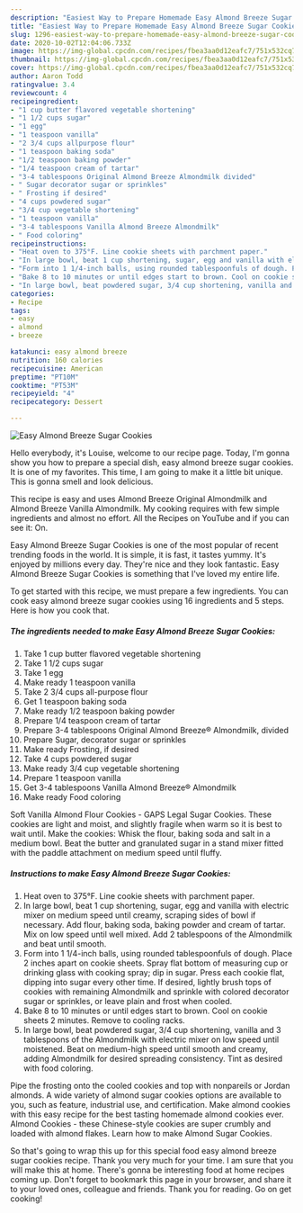 ```yaml
---
description: "Easiest Way to Prepare Homemade Easy Almond Breeze Sugar Cookies"
title: "Easiest Way to Prepare Homemade Easy Almond Breeze Sugar Cookies"
slug: 1296-easiest-way-to-prepare-homemade-easy-almond-breeze-sugar-cookies
date: 2020-10-02T12:04:06.733Z
image: https://img-global.cpcdn.com/recipes/fbea3aa0d12eafc7/751x532cq70/easy-almond-breeze-sugar-cookies-recipe-main-photo.jpg
thumbnail: https://img-global.cpcdn.com/recipes/fbea3aa0d12eafc7/751x532cq70/easy-almond-breeze-sugar-cookies-recipe-main-photo.jpg
cover: https://img-global.cpcdn.com/recipes/fbea3aa0d12eafc7/751x532cq70/easy-almond-breeze-sugar-cookies-recipe-main-photo.jpg
author: Aaron Todd
ratingvalue: 3.4
reviewcount: 4
recipeingredient:
- "1 cup butter flavored vegetable shortening"
- "1 1/2 cups sugar"
- "1 egg"
- "1 teaspoon vanilla"
- "2 3/4 cups allpurpose flour"
- "1 teaspoon baking soda"
- "1/2 teaspoon baking powder"
- "1/4 teaspoon cream of tartar"
- "3-4 tablespoons Original Almond Breeze Almondmilk divided"
- " Sugar decorator sugar or sprinkles"
- " Frosting if desired"
- "4 cups powdered sugar"
- "3/4 cup vegetable shortening"
- "1 teaspoon vanilla"
- "3-4 tablespoons Vanilla Almond Breeze Almondmilk"
- " Food coloring"
recipeinstructions:
- "Heat oven to 375°F. Line cookie sheets with parchment paper."
- "In large bowl, beat 1 cup shortening, sugar, egg and vanilla with electric mixer on medium speed until creamy, scraping sides of bowl if necessary. Add flour, baking soda, baking powder and cream of tartar. Mix on low speed until well mixed. Add 2 tablespoons of the Almondmilk and beat until smooth."
- "Form into 1 1/4-inch balls, using rounded tablespoonfuls of dough. Place 2 inches apart on cookie sheets. Spray flat bottom of measuring cup or drinking glass with cooking spray; dip in sugar. Press each cookie flat, dipping into sugar every other time. If desired, lightly brush tops of cookies with remaining Almondmilk and sprinkle with colored decorator sugar or sprinkles, or leave plain and frost when cooled."
- "Bake 8 to 10 minutes or until edges start to brown. Cool on cookie sheets 2 minutes. Remove to cooling racks."
- "In large bowl, beat powdered sugar, 3/4 cup shortening, vanilla and 3 tablespoons of the Almondmilk with electric mixer on low speed until moistened. Beat on medium-high speed until smooth and creamy, adding Almondmilk for desired spreading consistency. Tint as desired with food coloring."
categories:
- Recipe
tags:
- easy
- almond
- breeze

katakunci: easy almond breeze 
nutrition: 160 calories
recipecuisine: American
preptime: "PT10M"
cooktime: "PT53M"
recipeyield: "4"
recipecategory: Dessert

---
```



![Easy Almond Breeze Sugar Cookies](https://img-global.cpcdn.com/recipes/fbea3aa0d12eafc7/751x532cq70/easy-almond-breeze-sugar-cookies-recipe-main-photo.jpg)

Hello everybody, it's Louise, welcome to our recipe page. Today, I'm gonna show you how to prepare a special dish, easy almond breeze sugar cookies. It is one of my favorites. This time, I am going to make it a little bit unique. This is gonna smell and look delicious.

This recipe is easy and uses Almond Breeze Original Almondmilk and Almond Breeze Vanilla Almondmilk. My cooking requires with few simple ingredients and almost no effort. All the Recipes on YouTube and if you can see it: On.

Easy Almond Breeze Sugar Cookies is one of the most popular of recent trending foods in the world. It is simple, it is fast, it tastes yummy. It's enjoyed by millions every day. They're nice and they look fantastic. Easy Almond Breeze Sugar Cookies is something that I've loved my entire life.


To get started with this recipe, we must prepare a few ingredients. You can cook easy almond breeze sugar cookies using 16 ingredients and 5 steps. Here is how you cook that.

<!--inarticleads1-->

##### The ingredients needed to make Easy Almond Breeze Sugar Cookies:

1. Take 1 cup butter flavored vegetable shortening
1. Take 1 1/2 cups sugar
1. Take 1 egg
1. Make ready 1 teaspoon vanilla
1. Take 2 3/4 cups all-purpose flour
1. Get 1 teaspoon baking soda
1. Make ready 1/2 teaspoon baking powder
1. Prepare 1/4 teaspoon cream of tartar
1. Prepare 3-4 tablespoons Original Almond Breeze® Almondmilk, divided
1. Prepare  Sugar, decorator sugar or sprinkles
1. Make ready  Frosting, if desired
1. Take 4 cups powdered sugar
1. Make ready 3/4 cup vegetable shortening
1. Prepare 1 teaspoon vanilla
1. Get 3-4 tablespoons Vanilla Almond Breeze® Almondmilk
1. Make ready  Food coloring


Soft Vanilla Almond Flour Cookies - GAPS Legal Sugar Cookies. These cookies are light and moist, and slightly fragile when warm so it is best to wait until. Make the cookies: Whisk the flour, baking soda and salt in a medium bowl. Beat the butter and granulated sugar in a stand mixer fitted with the paddle attachment on medium speed until fluffy. 

<!--inarticleads2-->

##### Instructions to make Easy Almond Breeze Sugar Cookies:

1. Heat oven to 375°F. Line cookie sheets with parchment paper.
1. In large bowl, beat 1 cup shortening, sugar, egg and vanilla with electric mixer on medium speed until creamy, scraping sides of bowl if necessary. Add flour, baking soda, baking powder and cream of tartar. Mix on low speed until well mixed. Add 2 tablespoons of the Almondmilk and beat until smooth.
1. Form into 1 1/4-inch balls, using rounded tablespoonfuls of dough. Place 2 inches apart on cookie sheets. Spray flat bottom of measuring cup or drinking glass with cooking spray; dip in sugar. Press each cookie flat, dipping into sugar every other time. If desired, lightly brush tops of cookies with remaining Almondmilk and sprinkle with colored decorator sugar or sprinkles, or leave plain and frost when cooled.
1. Bake 8 to 10 minutes or until edges start to brown. Cool on cookie sheets 2 minutes. Remove to cooling racks.
1. In large bowl, beat powdered sugar, 3/4 cup shortening, vanilla and 3 tablespoons of the Almondmilk with electric mixer on low speed until moistened. Beat on medium-high speed until smooth and creamy, adding Almondmilk for desired spreading consistency. Tint as desired with food coloring.


Pipe the frosting onto the cooled cookies and top with nonpareils or Jordan almonds. A wide variety of almond sugar cookies options are available to you, such as feature, industrial use, and certification. Make almond cookies with this easy recipe for the best tasting homemade almond cookies ever. Almond Cookies - these Chinese-style cookies are super crumbly and loaded with almond flakes. Learn how to make Almond Sugar Cookies. 

So that's going to wrap this up for this special food easy almond breeze sugar cookies recipe. Thank you very much for your time. I am sure that you will make this at home. There's gonna be interesting food at home recipes coming up. Don't forget to bookmark this page in your browser, and share it to your loved ones, colleague and friends. Thank you for reading. Go on get cooking!

